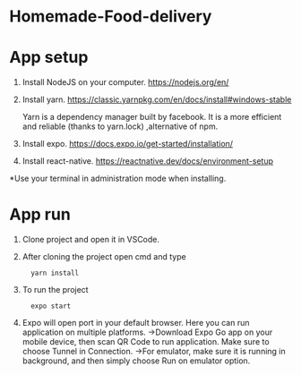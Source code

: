 # Homemade-Food-delivery

# App setup

1. Install NodeJS on your computer.
	https://nodejs.org/en/

2. Install yarn.
	https://classic.yarnpkg.com/en/docs/install#windows-stable	
	
	Yarn is a dependency manager built by facebook.
	It is a more efficient and reliable (thanks to yarn.lock) ,alternative of npm.

3. Install expo.
	https://docs.expo.io/get-started/installation/

4. Install react-native.
	https://reactnative.dev/docs/environment-setup

*Use your terminal in administration mode when installing.



# App run

1. Clone project and open it in VSCode.

2. After cloning the project open cmd and type
    ```
      yarn install
    ```
3. To run the project
    ```
      expo start
    ```
3. Expo will open port in your default browser. Here you can run application on multiple platforms.
	->Download Expo Go app on your mobile device, then scan QR Code to run application. Make sure to choose Tunnel in Connection.
	->For emulator, make sure it is running in background, and then simply choose Run on emulator option.
	
